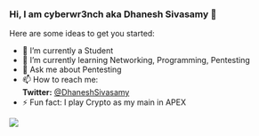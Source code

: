 ### Hi, I am cyberwr3nch aka Dhanesh Sivasamy 👋


Here are some ideas to get you started:

- 🔭 I’m currently a Student
- 🌱 I’m currently learning Networking, Programming, Pentesting
- 💬 Ask me about Pentesting 
- 📫 How to reach me: <br>
**Twitter:** [@DhaneshSivasamy](https://twitter.com/DhaneshSivasamy)
- ⚡ Fun fact: I play Crypto as my main in APEX


<img src="https://github-readme-stats.vercel.app/api?username=cyberwr3nch&&show_icons=true&title_color=ffffff&icon_color=bb2acf&text_color=daf7dc&bg_color=151515" />
